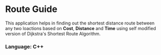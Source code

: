 # Route Guide

This application helps in finding out the shortest distance route between any two loactions based on **Cost**, **Distance** and **Time**
using self modified version of Dijkstra's Shortest Route Algorithm.

### Language: C++
